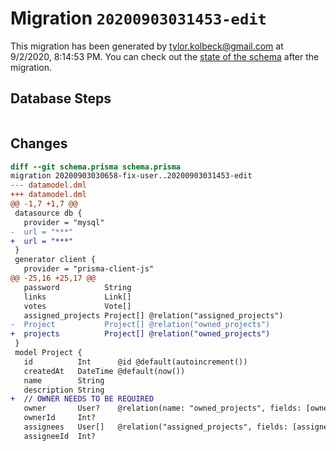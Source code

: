 # Migration `20200903031453-edit`

This migration has been generated by tylor.kolbeck@gmail.com at 9/2/2020, 8:14:53 PM.
You can check out the [state of the schema](./schema.prisma) after the migration.

## Database Steps

```sql

```

## Changes

```diff
diff --git schema.prisma schema.prisma
migration 20200903030658-fix-user..20200903031453-edit
--- datamodel.dml
+++ datamodel.dml
@@ -1,7 +1,7 @@
 datasource db {
   provider = "mysql"
-  url = "***"
+  url = "***"
 }
 generator client {
   provider = "prisma-client-js"
@@ -25,16 +25,17 @@
   password          String
   links             Link[]
   votes             Vote[]
   assigned_projects Project[] @relation("assigned_projects")
-  Project           Project[] @relation("owned_projects")
+  projects          Project[] @relation("owned_projects")
 }
 model Project {
   id          Int      @id @default(autoincrement())
   createdAt   DateTime @default(now())
   name        String
   description String
+  // OWNER NEEDS TO BE REQUIRED
   owner       User?    @relation(name: "owned_projects", fields: [ownerId], references: [id])
   ownerId     Int?
   assignees   User[]   @relation("assigned_projects", fields: [assigneeId], references: [id])
   assigneeId  Int?
```



